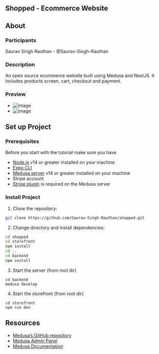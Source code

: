 ## Shopped - Ecommerce Website

## About

### Participants

Saurav Singh Rauthan - @Saurav-Singh-Rauthan

### Description

An open source ecommerce website built using Medusa and NextJS. It includes products screen, cart, checkout and payment.

### Preview
- ![image](https://user-images.githubusercontent.com/54982868/197937722-760f3e38-e00e-4900-8146-bc092dd5fb18.png)
- ![image](https://user-images.githubusercontent.com/54982868/197937780-3033e486-09da-4465-991f-f0432ecfc77d.png)

## Set up Project

### Prerequisites

Before you start with the tutorial make sure you have

- [Node.js](https://nodejs.org/en/) v14 or greater installed on your machine
- [Expo CLI](https://expo.dev/)
- [Medusa server](https://docs.medusajs.com/quickstart/quick-start/) v14 or greater installed on your machine
- Stripe account
- [Stripe plugin](https://docs.medusajs.com/add-plugins/stripe/) is required on the Medusa server

### Install Project

1. Clone the repository:

```bash
git clone https://github.com/Saurav-Singh-Rauthan/shopped.git
```

2. Change directory and install dependencies:

```bash
cd shopped
cd storefront
npm install
cd ..
cd backend
npm install
```

3. Start the server (from root dir)

```
cd backend
medusa develop
```

4.  Start the storefront (from root dir)

```
cd storefront
npm run dev
```

## Resources
- [Medusa’s GitHub repository](https://github.com/medusajs/medusa)
- [Medusa Admin Panel](https://github.com/medusajs/admin)
- [Medusa Documentation](https://docs.medusajs.com/)
````
